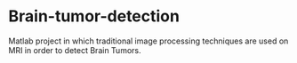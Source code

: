 # Brain-tumor-detection
Matlab project in which traditional image processing techniques are used on MRI in order to detect Brain Tumors.
